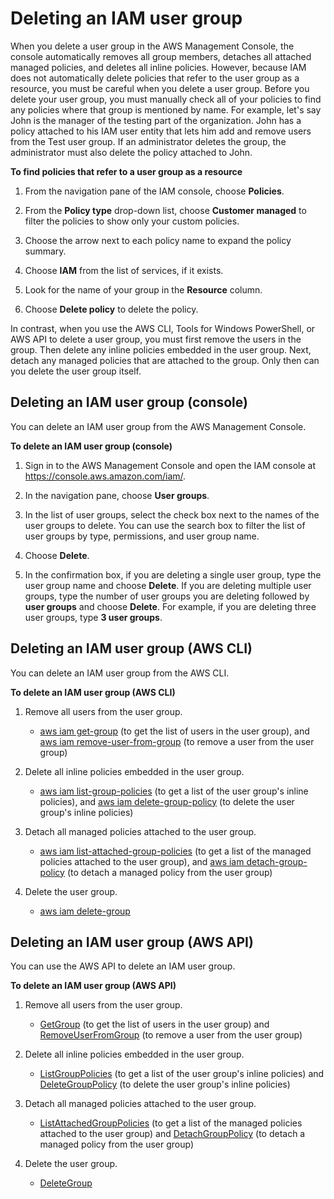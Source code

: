 # Deleting an IAM user group<a name="id_groups_manage_delete"></a>

When you delete a user group in the AWS Management Console, the console automatically removes all group members, detaches all attached managed policies, and deletes all inline policies\. However, because IAM does not automatically delete policies that refer to the user group as a resource, you must be careful when you delete a user group\. Before you delete your user group, you must manually check all of your policies to find any policies where that group is mentioned by name\. For example, let's say John is the manager of the testing part of the organization\. John has a policy attached to his IAM user entity that lets him add and remove users from the Test user group\. If an administrator deletes the group, the administrator must also delete the policy attached to John\. 

**To find policies that refer to a user group as a resource**

1. From the navigation pane of the IAM console, choose **Policies**\.

1. From the **Policy type** drop\-down list, choose **Customer managed** to filter the policies to show only your custom policies\.

1. Choose the arrow next to each policy name to expand the policy summary\.

1. Choose **IAM** from the list of services, if it exists\.

1. Look for the name of your group in the **Resource** column\.

1. Choose **Delete policy** to delete the policy\.

In contrast, when you use the AWS CLI, Tools for Windows PowerShell, or AWS API to delete a user group, you must first remove the users in the group\. Then delete any inline policies embedded in the user group\. Next, detach any managed policies that are attached to the group\. Only then can you delete the user group itself\.

## Deleting an IAM user group \(console\)<a name="id_groups_manage_delete_console"></a>

You can delete an IAM user group from the AWS Management Console\.

**To delete an IAM user group \(console\)**

1. Sign in to the AWS Management Console and open the IAM console at [https://console\.aws\.amazon\.com/iam/](https://console.aws.amazon.com/iam/)\.

1. In the navigation pane, choose **User groups**\. 

1. In the list of user groups, select the check box next to the names of the user groups to delete\. You can use the search box to filter the list of user groups by type, permissions, and user group name\.

1. Choose **Delete**\.

1. In the confirmation box, if you are deleting a single user group, type the user group name and choose **Delete**\. If you are deleting multiple user groups, type the number of user groups you are deleting followed by **user groups** and choose **Delete**\. For example, if you are deleting three user groups, type **3 user groups**\.

## Deleting an IAM user group \(AWS CLI\)<a name="id_groups_manage_delete_cli"></a>

You can delete an IAM user group from the AWS CLI\.

**To delete an IAM user group \(AWS CLI\)**

1. Remove all users from the user group\.
   + [aws iam get\-group](https://docs.aws.amazon.com/cli/latest/reference/iam/get-group.html) \(to get the list of users in the user group\), and [aws iam remove\-user\-from\-group](https://docs.aws.amazon.com/cli/latest/reference/iam/remove-user-from-group.html) \(to remove a user from the user group\) 

1. Delete all inline policies embedded in the user group\.
   + [aws iam list\-group\-policies](https://docs.aws.amazon.com/cli/latest/reference/iam/list-group-policies.html) \(to get a list of the user group's inline policies\), and [aws iam delete\-group\-policy](https://docs.aws.amazon.com/cli/latest/reference/iam/delete-group-policy.html) \(to delete the user group's inline policies\) 

1. Detach all managed policies attached to the user group\.
   + [aws iam list\-attached\-group\-policies](https://docs.aws.amazon.com/cli/latest/reference/iam/list-attached-group-policies.html) \(to get a list of the managed policies attached to the user group\), and [aws iam detach\-group\-policy](https://docs.aws.amazon.com/cli/latest/reference/iam/detach-group-policy.html) \(to detach a managed policy from the user group\) 

1. Delete the user group\.
   + [aws iam delete\-group](https://docs.aws.amazon.com/cli/latest/reference/iam/delete-group.html)

## Deleting an IAM user group \(AWS API\)<a name="id_groups_manage_delete_api"></a>

You can use the AWS API to delete an IAM user group\.

**To delete an IAM user group \(AWS API\)**

1. Remove all users from the user group\.
   + [GetGroup](https://docs.aws.amazon.com/IAM/latest/APIReference/API_GetGroup.html) \(to get the list of users in the user group\) and [RemoveUserFromGroup](https://docs.aws.amazon.com/IAM/latest/APIReference/API_RemoveUserFromGroup.html) \(to remove a user from the user group\) 

1. Delete all inline policies embedded in the user group\.
   + [ListGroupPolicies](https://docs.aws.amazon.com/IAM/latest/APIReference/API_ListGroupPolicies.html) \(to get a list of the user group's inline policies\) and [DeleteGroupPolicy](https://docs.aws.amazon.com/IAM/latest/APIReference/API_DeleteGroupPolicy.html) \(to delete the user group's inline policies\) 

1. Detach all managed policies attached to the user group\.
   + [ListAttachedGroupPolicies](https://docs.aws.amazon.com/IAM/latest/APIReference/API_ListAttachedGroupPolicies.html) \(to get a list of the managed policies attached to the user group\) and [DetachGroupPolicy](https://docs.aws.amazon.com/IAM/latest/APIReference/API_DetachGroupPolicy.html) \(to detach a managed policy from the user group\)

1. Delete the user group\.
   +  [DeleteGroup](https://docs.aws.amazon.com/IAM/latest/APIReference/API_DeleteGroup.html) 